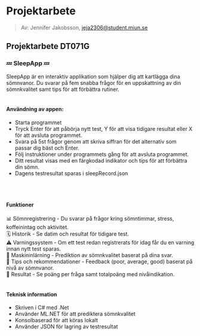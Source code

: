 # Projektarbete
> Av: Jennifer Jakobsson, jeja2306@student.miun.se

## Projektarbete DT071G

### 💤 SleepApp 💤
SleepApp är en interaktiv applikation som hjälper dig att kartlägga dina sömnvanor. Du svarar på fem snabba frågor för en uppskattning av din sömnkvalitet samt tips för att förbättra rutiner.
<br>
<br>

#### Användning av appen:
- Starta programmet
- Tryck Enter för att påbörja nytt test, Y för att visa tidigare resultat eller X för att avsluta programmet.
- Svara på 5st frågor genom att skriva siffran för det alternativ som passar dig bäst och Enter.
- Följ instruktioner under programmets gång för att avsluta programmet.
- Ditt resultat visas med en färgkodad indikator och tips för att förbättra din sömn.
- Dagens testresultat sparas i sleepRecord.json
<br>
<br>

#### Funktioner
📊 Sömnregistrering - Du svarar på frågor kring sömntimmar, stress, koffeinintag och aktivitet.
<br>
🗓️ Historik - Se datim och resultat för tidigare test.
<br>
⚠️ Varningssystem - Om ett test redan registrerats för idag får du en varning innan nytt test sparas.
<br>
🤖 Maskininlärning - Prediktion av sömnkvalitet baserat på dina svar.
<br>
🌙 Tips och rekommendationer - Feedback (poor, average, good) baserat på nivå av sömnvanor.
<br>
📝 Resultat - Se poäng per fråga samt totalpoäng med nivåindikation.
<br>
<br>

#### Teknisk information
- Skriven i C# med .Net
- Använder ML.NET för att prediktera sömnkvalitet
- Konsolbaserad för att köras lokalt
- Använder JSON för lagring av testresultat